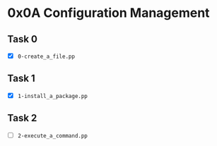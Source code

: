 # 0x0A Configuration Management

## Task 0
- [x] `0-create_a_file.pp`

## Task 1
- [x] `1-install_a_package.pp`

## Task 2
- [ ] `2-execute_a_command.pp`
